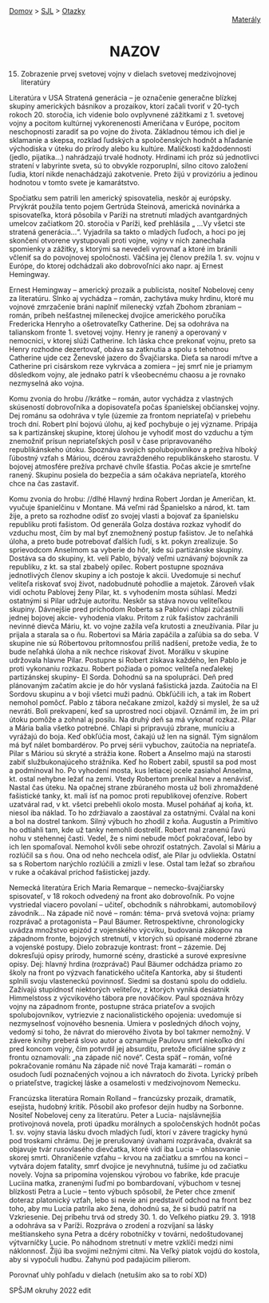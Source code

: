 <div align="center">
    <div align="left">
        <a href="/README.md">Domov</a>
        >
        <a href="../SLOVENCINA.md">SJL</a>
        >
        <a href="../ustne-otazky.md">Otazky</a>
    </div>
    <div align="right">
        <a href="https://drive.google.com/drive/folders/">Materály</a>
    </div>

# NAZOV
</div>

15. Zobrazenie prvej svetovej vojny v dielach svetovej medzivojnovej literatúry


Literatúra v USA
Stratená generácia – je označenie generačne blízkej skupiny amerických básnikov a prozaikov, ktorí začali tvoriť v 20-tych rokoch 20. storočia, ich videnie bolo ovplyvnené zážitkami z 1. svetovej vojny a pocitom kultúrnej vykorenenosti Američana v Európe, pocitom neschopnosti zaradiť sa po vojne do života. Základnou témou ich diel je sklamanie a skepsa, rozklad ľudských a spoločenských hodnôt a hľadanie východiska v úteku do prírody alebo ku kultúre. Maličkosti každodennosti (jedlo, pijatika...) nahrádzajú trvalé hodnoty. Hrdinami ich próz sú jednotlivci stratení v labyrinte sveta, sú to obvykle rozporuplní, silno citovo založení ľudia, ktorí nikde nenachádzajú zakotvenie. Preto žijú v provizóriu a jedinou hodnotou v tomto svete je kamarátstvo.

Spočiatku sem patrili len americký spisovatelia, neskôr aj európsky. Prvýkrát použila tento pojem Gertrúda Steinová, americká novinárka a spisovateľka, ktorá pôsobila v Paríži na stretnutí mladých avantgardných umelcov začiatkom 20. storočia v Paríži, keď prehlásila „ ...Vy všetci ste stratená generácia...“. Vyjadrila sa takto o mladých ľuďoch, a hoci po jej skončení otvorene vystupovali proti vojne, vojny v nich zanechala spomienky a zážitky, s ktorými sa nevedeli vyrovnať a ktoré im bránili včleniť sa do povojnovej spoločnosti. Väčšina jej členov prežila 1. sv. vojnu v Európe, do ktorej odchádzali ako dobrovoľníci ako napr. aj Ernest Hemingway.

Ernest Hemingway – americký prozaik a publicista, nositeľ Nobelovej ceny za literatúru.
Slnko aj vychádza – román, zachytáva muky hrdinu, ktoré mu vojnové zmrzačenie bráni naplniť milenecký vzťah
Zbohom zbraniam – román, príbeh nešťastnej mileneckej dvojice amerického poručíka Fredericka Henryho a ošetrovateľky Catherine. Dej sa odohráva na talianskom fronte 1. svetovej vojny. Henry je ranený a operovaný v nemocnici, v ktorej slúži Catherine. Ich láska chce prekonať vojnu, preto sa Henry rozhodne dezertovať, obáva sa zatknutia a spolu s tehotnou Catherine ujde cez Ženevské jazero do Švajčiarska. Dieťa sa narodí mŕtve a Catherine pri cisárskom reze vykrváca a zomiera – jej smrť nie je priamym dôsledkom vojny, ale jednako patrí k všeobecnému chaosu a je rovnako nezmyselná ako vojna.

Komu zvonia do hrobu  //krátke
– román, autor vychádza z vlastných skúseností dobrovoľníka a dopisovateľa počas španielskej občianskej vojny. Dej románu sa odohráva v tyle (územie za frontom nepriateľa) v priebehu troch dní. Robert plní bojovú úlohu, aj keď pochybuje o jej význame. Pripája sa k partizánskej skupine, ktorej úlohou je vyhodiť most do vzduchu a tým znemožniť prísun nepriateľských posíl v čase pripravovaného republikánskeho útoku. Spoznáva svojich spolubojovníkov a prežíva hlboký ľúbostný vzťah s Máriou, dcérou zavraždeného republikánskeho starostu. V bojovej atmosfére prežíva prchavé chvíle šťastia. Počas akcie je smrteľne ranený. Skupinu posiela do bezpečia a sám očakáva nepriateľa, ktorého chce na čas zastaviť.

Komu zvonia do hrobu: //dlhé
Hlavný hrdina Robert Jordan je Američan, kt. vyučuje španielčinu v Montane. Má veľmi rád Španielsko a národ, kt. tam žije, a preto sa rozhodne odísť zo svojej vlasti a bojovať za španielsku republiku proti fašistom. Od generála Golza dostáva rozkaz vyhodiť do vzduchu most, čím by mal byť znemožnený postup fašistov. Je to neľahká úloha, a preto bude potrebovať ďalších ľudí, s kt. pokyn zrealizuje. So sprievodcom Anselmom sa vyberie do hôr, kde sú partizánske skupiny. Dostáva sa do skupiny, kt. velí Pablo, bývalý veľmi uznávaný bojovník za republiku, z kt. sa stal zbabelý opilec. Robert postupne spoznáva jednotlivých členov skupiny a ich postoje k akcii. Uvedomuje si nechuť veliteľa riskovať svoj život, nadobudnuté pohodlie a majetok. Zároveň však vidí ochotu Pablovej ženy Pilar, kt. s vyhodením mosta súhlasí. Medzi ostatnými si Pilar udržuje autoritu.
Neskôr sa stáva novou veliteľkou skupiny. Dávnejšie pred príchodom Roberta sa Pablovi chlapi zúčastnili jednej bojovej akcie- vyhodenia vlaku. Pritom z rúk fašistov zachránili nevinné dievča Máriu, kt. vo vojne zažila veľa krutosti a zneužívania. Pilar ju prijala a starala sa o ňu. Robertovi sa Mária zapáčila a zaľúbia sa do seba. V skupine nie sú Róbertovou prítomnosťou príliš nadšení, pretože vedia, že to bude neľahká úloha a nik nechce riskovať život. Morálku v skupine udržovala hlavne Pilar. Postupne si Robert získava každého, len Pablo je proti vykonaniu rozkazu. Robert požiada o pomoc veliteľa neďalekej partizánskej skupiny- El Sorda. Dohodnú sa na spolupráci.
Deň pred plánovaným začatím akcie je do hôr vyslaná fašistická jazda. Zaútočia na El Sordovu skupinu a v boji všetci muži padnú. Obkľúčili ich, a tak im Robert nemohol pomôcť. Pablo z tábora nečakane zmizol, každý si myslel, že sa už nevráti. Boli prekvapení, keď sa uprostred noci objavil. Oznámil im, že im pri útoku pomôže a zohnal aj posilu.
Na druhý deň sa má vykonať rozkaz. Pilar a Mária balia všetko potrebné. Chlapi si pripravujú zbrane, muníciu a vyrážajú do boja. Keď obkľúčia most, čakajú už len na signál. Tým signálom má byť nálet bombardérov. Po prvej sérii vybuchov, zaútočia na nepriateľa. Pilar s Máriou sú skryté a strážia kone. Robert a Anselmo majú na starosti zabiť službukonajúceho strážnika. Keď ho Robert zabil, spustil sa pod most a podmínoval ho. Po vyhodení mosta, kus letiacej ocele zasiahol Anselma, kt. ostal nehybne ležať na zemi. Vtedy Robertom prenikal hnev a nenávisť.
Nastal čas úteku. Na opačnej strane zbúraného mosta už boli zhromaždené fašistické tanky, kt. mali ísť na pomoc proti republikovej ofenzíve. Robert uzatváral rad, v kt. všetci prebehli okolo mosta. Musel poháňať aj koňa, kt. niesol iba náklad. To ho zdržiavalo a zaostával za ostatnými. Cválal na koni a bol na dostrel tankom. Silný výbuch ho zhodil z koňa. Augustín a Primitívo ho odtiahli tam, kde už tanky nemohli dostreliť. Robert mal zranenú ľavú nohu v stehennej časti. Vedel, že s nimi nebude môcť pokračovať, lebo by ich len spomaľoval. Nemohol kvôli sebe ohroziť ostatných. Zavolal si Máriu a rozlúčil sa s ňou. Ona od neho nechcela odísť, ale Pilar ju odvliekla. Ostatní sa s Robertom narýchlo rozlúčili a zmizli v lese. Ostal tam ležať so zbraňou v ruke a očakával príchod fašistickej jazdy.




Nemecká literatúra
Erich Maria Remarque – nemecko-švajčiarsky spisovateľ, v 18 rokoch odvedený na front ako dobrovoľník. Po vojne vystriedal viacero povolaní – učiteľ, obchodník s náhrobkami, automobilový závodník...
Na západe nič nové – román: téma- prvá svetová vojna: priamy rozprávač a protagonista – Paul Bäumer. Retrospektívne, chronologicky uvádza množstvo epizód z vojenského výcviku, budovania  zákopov na západnom fronte, bojových stretnutí, v ktorých sú opísané moderné zbrane a vojenské postupy. Dielo zobrazuje kontrast: front – zázemie. Dej dokresľujú opisy prírody, humorné scény, drastické a surové expresívne opisy. Dej: hlavný hrdina (rozprávač) Paul Bäumer odchádza priamo zo školy na front po výzvach fanatického učiteľa Kantorka, aby si študenti splnili svoju vlasteneckú povinnosť. Siedmi sa dostanú spolu do oddielu. Zažívajú stupídnosť niektorých veliteľov, z ktorých vyniká desiatnik Himmelstoss z výcvikového tábora pre nováčikov. Paul spoznáva hrôzy vojny na západnom fronte, postupne stráca priateľov a svojich spolubojovníkov, vytriezvie z nacionalistického opojenia: uvedomuje si nezmyselnosť vojnového besnenia. Umiera v posledných dňoch vojny, vedomý si toho, že návrat do mierového života by bol takmer nemožný. V závere knihy preberá slovo autor a oznamuje Paulovu smrť niekoľko dní pred koncom vojny, čím potvrdil jej absurditu, pretože oficiálne správy z frontu oznamovali: „na západe nič nové“.
Cesta späť – román, voľné pokračovanie románu Na západe nič nové
Traja kamaráti – román o osudoch ľudí poznačených vojnou a ich návratoch do života. Lyrický príbeh o priateľstve, tragickej láske a osamelosti v medzivojnovom Nemecku.

Francúzska literatúra
Romain Rolland – francúzsky prozaik, dramatik, esejista, hudobný kritik. Pôsobil ako profesor dejín hudby na Sorbonne. Nositeľ Nobelovej ceny za literatúru.
Peter a Lucia- najslávnejšia protivojnová novela, proti úpadku morálnych a spoločenských hodnôt počas 1. sv. vojny stavia lásku dvoch mladých ľudí, ktorí v závere tragicky hynú pod troskami chrámu. Dej je prerušovaný úvahami rozprávača, dvakrát sa objavuje tvár rusovlasého dievčatka, ktoré vidí iba Lucia – ohlasovanie skorej smrti. Ohraničenie vzťahu – krvou na začiatku a smrťou na konci – vytvára dojem fatality, smrť dvojice je nevyhnutná, tušíme ju od začiatku novely. Vojna sa pripomína vojenskou výrobou vo fabrike, kde pracuje Luciina matka, zranenými ľuďmi po bombardovaní, výbuchom v tesnej blízkosti Petra a Lucie – tento výbuch spôsobil, že Peter chce zmeniť doteraz platonický vzťah, lebo si nevie ani predstaviť odchod na front bez toho, aby mu Lucia patrila ako žena, dohodnú sa, že si budú patriť na Vzkriesenie. Dej príbehu trvá od stredy 30. 1. do Veľkého piatku 29. 3. 1918 a odohráva sa v Paríži. Rozpráva o zrodení a rozvíjaní sa lásky meštianskeho syna Petra a dcéry robotníčky v továrni, nedoštudovanej výtvarníčky Lucie. Po náhodnom stretnutí v metre vzklíči medzi nimi náklonnosť. Žijú iba svojimi nežnými citmi. Na Veľký piatok vojdú do kostola, aby si vypočuli hudbu. Zahynú pod padajúcim pilierom.




Porovnať uhly pohľadu v dielach (netuším ako sa to robí XD)

SPŠJM okruhy 2022 edit

 
